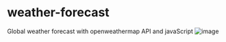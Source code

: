 # weather-forecast
Global weather forecast with openweathermap API and javaScript
![image](https://github.com/MichaelScarnnn/weather-forecast/assets/107864022/00d85e88-2515-423a-b472-210195805c35)
